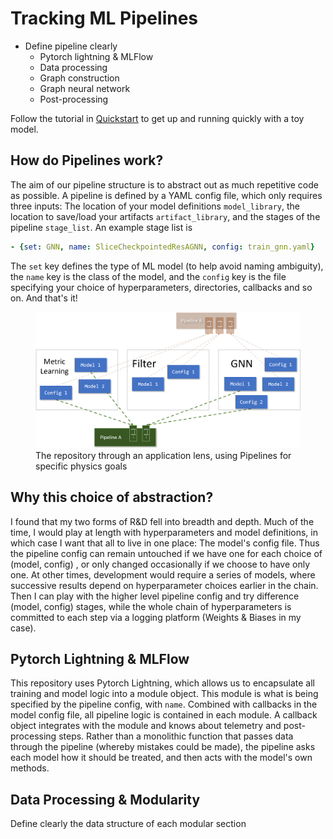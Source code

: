 # Tracking ML Pipelines

- Define pipeline clearly
  - Pytorch lightning & MLFlow
  - Data processing
  - Graph construction
  - Graph neural network
  - Post-processing

Follow the tutorial in [Quickstart](https://hsf-reco-and-software-triggers.github.io/Tracking-ML-Exa.TrkX/pipelines/quickstart) to get up and running quickly with a toy model.


## How do Pipelines work?

The aim of our pipeline structure is to abstract out as much repetitive code as possible. A pipeline is defined by a YAML config file, which only requires three inputs: The location of your model definitions `model_library`, the location to save/load your artifacts `artifact_library`, and the stages of the pipeline `stage_list`. An example stage list is
```yaml
- {set: GNN, name: SliceCheckpointedResAGNN, config: train_gnn.yaml}
```
The `set` key defines the type of ML model (to help avoid naming ambiguity), the `name` key is the class of the model, and the `config` key is the file specifying your choice of hyperparameters, directories, callbacks and so on. And that's it!

<figure>
  <img src="https://raw.githubusercontent.com/HSF-reco-and-software-triggers/Tracking-ML-Exa.TrkX/master/docs/media/pipeline_diagram_1.png"/>
  <figcaption>The repository through an application lens, using Pipelines for specific physics goals</figcaption>
</figure>

## Why this choice of abstraction?

I found that my two forms of R&D fell into breadth and depth. Much of the time, I would play at length with hyperparameters and model definitions, in which case I want that all to live in one place: The model's config file. Thus the pipeline config can remain untouched if we have one for each choice of (model, config) , or only changed occasionally if we choose to have only one. At other times, development would require a series of models, where successive results depend on hyperparameter choices earlier in the chain. Then I can play with the higher level pipeline config and try difference (model, config) stages, while the whole chain of hyperparameters is committed to each step via a logging platform (Weights & Biases in my case).



## Pytorch Lightning & MLFlow

This repository uses Pytorch Lightning, which allows us to encapsulate all training and model logic into a module object. This module is what is being specified by the pipeline config, with `name`. Combined with callbacks in the model config file, all pipeline logic is contained in each module. A callback object integrates with the module and knows about telemetry and post-processing steps. Rather than a monolithic function that passes data through the pipeline (whereby mistakes could be made), the pipeline asks each model how it should be treated, and then acts with the model's own methods.


## Data Processing & Modularity

Define clearly the data structure of each modular section
